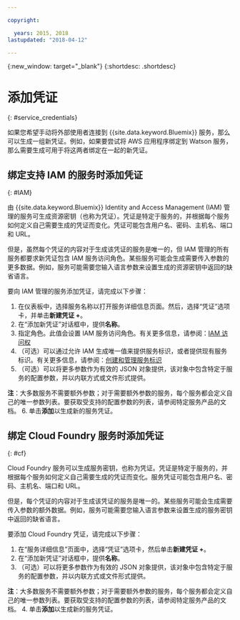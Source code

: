```yaml
---

copyright:

  years: 2015, 2018
lastupdated: "2018-04-12"

---
```


{:new_window: target="_blank"}
{:shortdesc: .shortdesc}


# 添加凭证
{: #service_credentials}

如果您希望手动将外部使用者连接到 {{site.data.keyword.Bluemix}} 服务，那么可以生成一组新凭证。例如，如果要尝试将 AWS 应用程序绑定到 Watson 服务，那么需要生成可用于将这两者绑定在一起的新凭证。

## 绑定支持 IAM 的服务时添加凭证
{: #IAM}

由 {{site.data.keyword.Bluemix}} Identity and Access Management (IAM) 管理的服务可生成资源密钥（也称为凭证）。凭证是特定于服务的，并根据每个服务如何定义自己需要生成的凭证而变化。凭证可能包含用户名、密码、主机名、端口和 URL。

但是，虽然每个凭证的内容对于生成该凭证的服务是唯一的，但 IAM 管理的所有服务都要求新凭证包含 IAM 服务访问角色。某些服务可能会生成需要传入参数的更多数据。例如，服务可能需要您输入语言参数来设置生成的资源密钥中返回的缺省语言。

要向 IAM 管理的服务添加凭证，请完成以下步骤：

1. 在仪表板中，选择服务名称以打开服务详细信息页面。然后，选择“凭证”选项卡，并单击**新建凭证 +**。
2. 在“添加新凭证”对话框中，提供**名称**。
3. 指定角色。此值会设置 IAM 服务访问角色。有关更多信息，请参阅：[IAM 访问权](/docs/iam/users_roles.html#userroles)
4. （可选）可以通过允许 IAM 生成唯一值来提供服务标识，或者提供现有服务标识。有关更多信息，请参阅：[创建和管理服务标识](https://console.stage1.bluemix.net/docs/iam/serviceid.html#serviceids)
5. （可选）可以将更多参数作为有效的 JSON 对象提供，该对象中包含特定于服务的配置参数，并以内联方式或文件形式提供。

  **注**：大多数服务不需要额外参数；对于需要额外参数的服务，每个服务都会定义自己的唯一参数列表。要获取受支持的配置参数的列表，请参阅特定服务产品的文档。
6. 单击**添加**以生成新的服务凭证。

## 绑定 Cloud Foundry 服务时添加凭证
{: #cf}

Cloud Foundry 服务可以生成服务密钥，也称为凭证。凭证是特定于服务的，并根据每个服务如何定义自己需要生成的凭证而变化。服务凭证可能包含用户名、密码、主机名、端口和 URL。

但是，每个凭证的内容对于生成该凭证的服务是唯一的。某些服务可能会生成需要传入参数的额外数据。例如，服务可能需要您输入语言参数来设置生成的服务密钥中返回的缺省语言。

要添加 Cloud Foundry 凭证，请完成以下步骤：

1. 在“服务详细信息”页面中，选择“凭证”选项卡，然后单击**新建凭证 +**。
2. 在“添加新凭证”对话框中，提供**名称**。
3. （可选）可以将更多参数作为有效的 JSON 对象提供，该对象中包含特定于服务的配置参数，并以内联方式或文件形式提供。

  **注**：大多数服务不需要额外参数；对于需要额外参数的服务，每个服务都会定义自己的唯一参数列表。要获取受支持的配置参数的列表，请参阅特定服务产品的文档。
4. 单击**添加**以生成新的服务凭证。

